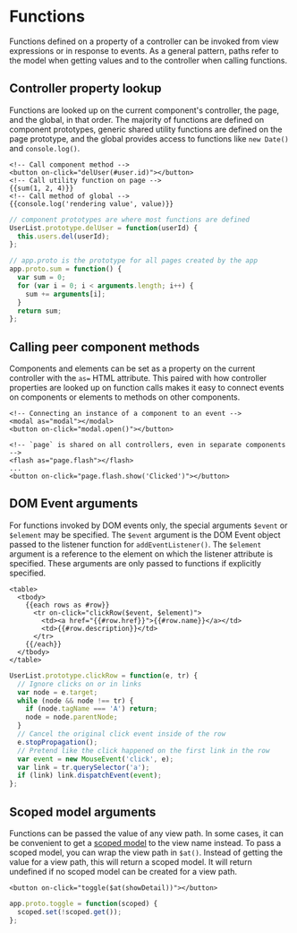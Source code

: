 # Functions

Functions defined on a property of a controller can be invoked from view expressions or in response to events. As a general pattern, paths refer to the model when getting values and to the controller when calling functions.

## Controller property lookup

Functions are looked up on the current component's controller, the page, and the global, in that order. The majority of functions are defined on component prototypes, generic shared utility functions are defined on the page prototype, and the global provides access to functions like `new Date()` and `console.log()`.

```derby
<!-- Call component method -->
<button on-click="delUser(#user.id)"></button>
<!-- Call utility function on page -->
{{sum(1, 2, 4)}}
<!-- Call method of global -->
{{console.log('rendering value', value)}}
```

```js
// component prototypes are where most functions are defined
UserList.prototype.delUser = function(userId) {
  this.users.del(userId);
};

// app.proto is the prototype for all pages created by the app
app.proto.sum = function() {
  var sum = 0;
  for (var i = 0; i < arguments.length; i++) {
    sum += arguments[i];
  }
  return sum;
};
```

## Calling peer component methods

Components and elements can be set as a property on the current controller with the `as=` HTML attribute. This paired with how controller properties are looked up on function calls makes it easy to connect events on components or elements to methods on other components.

```derby
<!-- Connecting an instance of a component to an event -->
<modal as="modal"></modal>
<button on-click="modal.open()"></button>
```

```derby
<!-- `page` is shared on all controllers, even in separate components -->
<flash as="page.flash"></flash>
...
<button on-click="page.flash.show('Clicked')"></button>
```

## DOM Event arguments

For functions invoked by DOM events only, the special arguments `$event` or `$element` may be specified. The `$event` argument is the DOM Event object passed to the listener function for `addEventListener()`. The `$element` argument is a reference to the element on which the listener attribute is specified. These arguments are only passed to functions if explicitly specified.

```derby
<table>
  <tbody>
    {{each rows as #row}}
      <tr on-click="clickRow($event, $element)">
        <td><a href="{{#row.href}}">{{#row.name}}</a></td>
        <td>{{#row.description}}</td>
      </tr>
    {{/each}}
  </tbody>
</table>
```

```js
UserList.prototype.clickRow = function(e, tr) {
  // Ignore clicks on or in links
  var node = e.target;
  while (node && node !== tr) {
    if (node.tagName === 'A') return;
    node = node.parentNode;
  }
  // Cancel the original click event inside of the row
  e.stopPropagation();
  // Pretend like the click happened on the first link in the row
  var event = new MouseEvent('click', e);
  var link = tr.querySelector('a');
  if (link) link.dispatchEvent(event);
};
```

## Scoped model arguments

Functions can be passed the value of any view path. In some cases, it can be convenient to get a [scoped model](../../model/paths#scoped-models) to the view name instead. To pass a scoped model, you can wrap the view path in `$at()`. Instead of getting the value for a view path, this will return a scoped model. It will return undefined if no scoped model can be created for a view path.

```derby
<button on-click="toggle($at(showDetail))"></button>
```

```js
app.proto.toggle = function(scoped) {
  scoped.set(!scoped.get());
};
```

